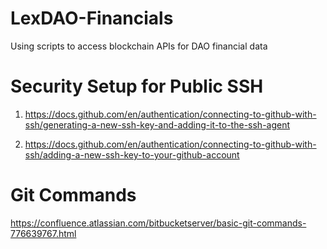 # LexDAO-Financials
Using scripts to access blockchain APIs for DAO financial data


# Security Setup for Public SSH

  1. https://docs.github.com/en/authentication/connecting-to-github-with-ssh/generating-a-new-ssh-key-and-adding-it-to-the-ssh-agent

  2. https://docs.github.com/en/authentication/connecting-to-github-with-ssh/adding-a-new-ssh-key-to-your-github-account


# Git Commands
https://confluence.atlassian.com/bitbucketserver/basic-git-commands-776639767.html
